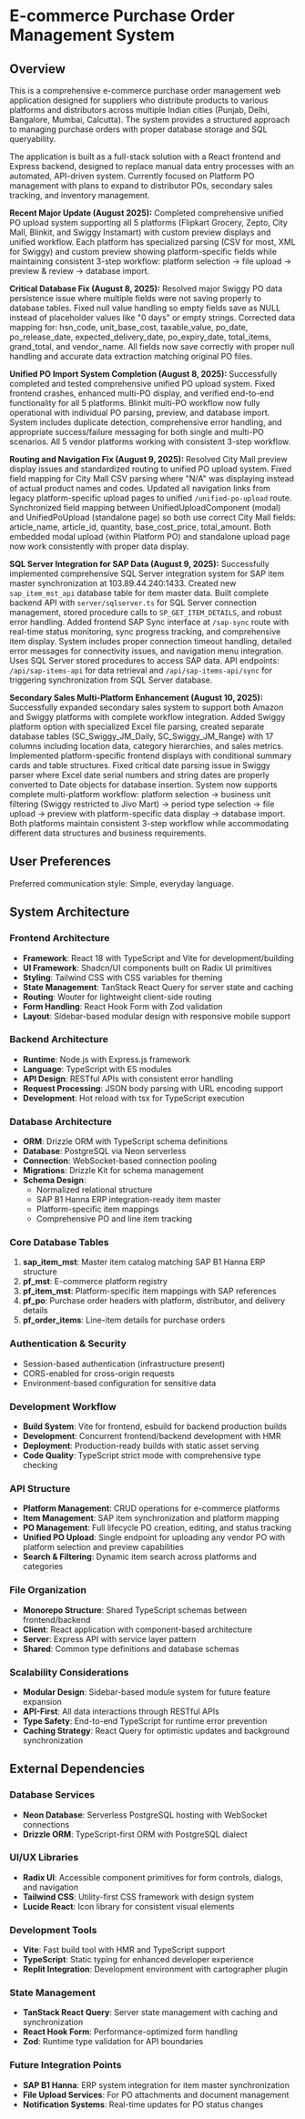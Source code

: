 # E-commerce Purchase Order Management System

## Overview

This is a comprehensive e-commerce purchase order management web application designed for suppliers who distribute products to various platforms and distributors across multiple Indian cities (Punjab, Delhi, Bangalore, Mumbai, Calcutta). The system provides a structured approach to managing purchase orders with proper database storage and SQL queryability.

The application is built as a full-stack solution with a React frontend and Express backend, designed to replace manual data entry processes with an automated, API-driven system. Currently focused on Platform PO management with plans to expand to distributor POs, secondary sales tracking, and inventory management.

**Recent Major Update (August 2025):** Completed comprehensive unified PO upload system supporting all 5 platforms (Flipkart Grocery, Zepto, City Mall, Blinkit, and Swiggy Instamart) with custom preview displays and unified workflow. Each platform has specialized parsing (CSV for most, XML for Swiggy) and custom preview showing platform-specific fields while maintaining consistent 3-step workflow: platform selection → file upload → preview & review → database import.

**Critical Database Fix (August 8, 2025):** Resolved major Swiggy PO data persistence issue where multiple fields were not saving properly to database tables. Fixed null value handling so empty fields save as NULL instead of placeholder values like "0 days" or empty strings. Corrected data mapping for: hsn_code, unit_base_cost, taxable_value, po_date, po_release_date, expected_delivery_date, po_expiry_date, total_items, grand_total, and vendor_name. All fields now save correctly with proper null handling and accurate data extraction matching original PO files.

**Unified PO Import System Completion (August 8, 2025):** Successfully completed and tested comprehensive unified PO upload system. Fixed frontend crashes, enhanced multi-PO display, and verified end-to-end functionality for all 5 platforms. Blinkit multi-PO workflow now fully operational with individual PO parsing, preview, and database import. System includes duplicate detection, comprehensive error handling, and appropriate success/failure messaging for both single and multi-PO scenarios. All 5 vendor platforms working with consistent 3-step workflow.

**Routing and Navigation Fix (August 9, 2025):** Resolved City Mall preview display issues and standardized routing to unified PO upload system. Fixed field mapping for City Mall CSV parsing where "N/A" was displaying instead of actual product names and codes. Updated all navigation links from legacy platform-specific upload pages to unified `/unified-po-upload` route. Synchronized field mapping between UnifiedUploadComponent (modal) and UnifiedPoUpload (standalone page) so both use correct City Mall fields: article_name, article_id, quantity, base_cost_price, total_amount. Both embedded modal upload (within Platform PO) and standalone upload page now work consistently with proper data display.

**SQL Server Integration for SAP Data (August 9, 2025):** Successfully implemented comprehensive SQL Server integration system for SAP item master synchronization at 103.89.44.240:1433. Created new `sap_item_mst_api` database table for item master data. Built complete backend API with `server/sqlserver.ts` for SQL Server connection management, stored procedure calls to `SP_GET_ITEM_DETAILS`, and robust error handling. Added frontend SAP Sync interface at `/sap-sync` route with real-time status monitoring, sync progress tracking, and comprehensive item display. System includes proper connection timeout handling, detailed error messages for connectivity issues, and navigation menu integration. Uses SQL Server stored procedures to access SAP data. API endpoints: `/api/sap-items-api` for data retrieval and `/api/sap-items-api/sync` for triggering synchronization from SQL Server database.

**Secondary Sales Multi-Platform Enhancement (August 10, 2025):** Successfully expanded secondary sales system to support both Amazon and Swiggy platforms with complete workflow integration. Added Swiggy platform option with specialized Excel file parsing, created separate database tables (SC_Swiggy_JM_Daily, SC_Swiggy_JM_Range) with 17 columns including location data, category hierarchies, and sales metrics. Implemented platform-specific frontend displays with conditional summary cards and table structures. Fixed critical date parsing issue in Swiggy parser where Excel date serial numbers and string dates are properly converted to Date objects for database insertion. System now supports complete multi-platform workflow: platform selection → business unit filtering (Swiggy restricted to Jivo Mart) → period type selection → file upload → preview with platform-specific data display → database import. Both platforms maintain consistent 3-step workflow while accommodating different data structures and business requirements.

## User Preferences

Preferred communication style: Simple, everyday language.

## System Architecture

### Frontend Architecture
- **Framework**: React 18 with TypeScript and Vite for development/building
- **UI Framework**: Shadcn/UI components built on Radix UI primitives
- **Styling**: Tailwind CSS with CSS variables for theming
- **State Management**: TanStack React Query for server state and caching
- **Routing**: Wouter for lightweight client-side routing
- **Form Handling**: React Hook Form with Zod validation
- **Layout**: Sidebar-based modular design with responsive mobile support

### Backend Architecture
- **Runtime**: Node.js with Express.js framework
- **Language**: TypeScript with ES modules
- **API Design**: RESTful APIs with consistent error handling
- **Request Processing**: JSON body parsing with URL encoding support
- **Development**: Hot reload with tsx for TypeScript execution

### Database Architecture
- **ORM**: Drizzle ORM with TypeScript schema definitions
- **Database**: PostgreSQL via Neon serverless
- **Connection**: WebSocket-based connection pooling
- **Migrations**: Drizzle Kit for schema management
- **Schema Design**: 
  - Normalized relational structure
  - SAP B1 Hanna ERP integration-ready item master
  - Platform-specific item mappings
  - Comprehensive PO and line item tracking

### Core Database Tables
1. **sap_item_mst**: Master item catalog matching SAP B1 Hanna ERP structure
2. **pf_mst**: E-commerce platform registry
3. **pf_item_mst**: Platform-specific item mappings with SAP references
4. **pf_po**: Purchase order headers with platform, distributor, and delivery details
5. **pf_order_items**: Line-item details for purchase orders

### Authentication & Security
- Session-based authentication (infrastructure present)
- CORS-enabled for cross-origin requests
- Environment-based configuration for sensitive data

### Development Workflow
- **Build System**: Vite for frontend, esbuild for backend production builds
- **Development**: Concurrent frontend/backend development with HMR
- **Deployment**: Production-ready builds with static asset serving
- **Code Quality**: TypeScript strict mode with comprehensive type checking

### API Structure
- **Platform Management**: CRUD operations for e-commerce platforms
- **Item Management**: SAP item synchronization and platform mapping
- **PO Management**: Full lifecycle PO creation, editing, and status tracking
- **Unified PO Upload**: Single endpoint for uploading any vendor PO with platform selection and preview capabilities
- **Search & Filtering**: Dynamic item search across platforms and categories

### File Organization
- **Monorepo Structure**: Shared TypeScript schemas between frontend/backend
- **Client**: React application with component-based architecture
- **Server**: Express API with service layer pattern
- **Shared**: Common type definitions and database schemas

### Scalability Considerations
- **Modular Design**: Sidebar-based module system for future feature expansion
- **API-First**: All data interactions through RESTful APIs
- **Type Safety**: End-to-end TypeScript for runtime error prevention
- **Caching Strategy**: React Query for optimistic updates and background synchronization

## External Dependencies

### Database Services
- **Neon Database**: Serverless PostgreSQL hosting with WebSocket connections
- **Drizzle ORM**: TypeScript-first ORM with PostgreSQL dialect

### UI/UX Libraries
- **Radix UI**: Accessible component primitives for form controls, dialogs, and navigation
- **Tailwind CSS**: Utility-first CSS framework with design system
- **Lucide React**: Icon library for consistent visual elements

### Development Tools
- **Vite**: Fast build tool with HMR and TypeScript support
- **TypeScript**: Static typing for enhanced developer experience
- **Replit Integration**: Development environment with cartographer plugin

### State Management
- **TanStack React Query**: Server state management with caching and synchronization
- **React Hook Form**: Performance-optimized form handling
- **Zod**: Runtime type validation for API boundaries

### Future Integration Points
- **SAP B1 Hanna**: ERP system integration for item master synchronization
- **File Upload Services**: For PO attachments and document management
- **Notification Systems**: Real-time updates for PO status changes
